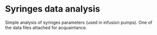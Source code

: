 # Syringes data analysis
Simple analysis of syringes parameters (used in infusion pumps).
One of the data files attached for acquaintance.
